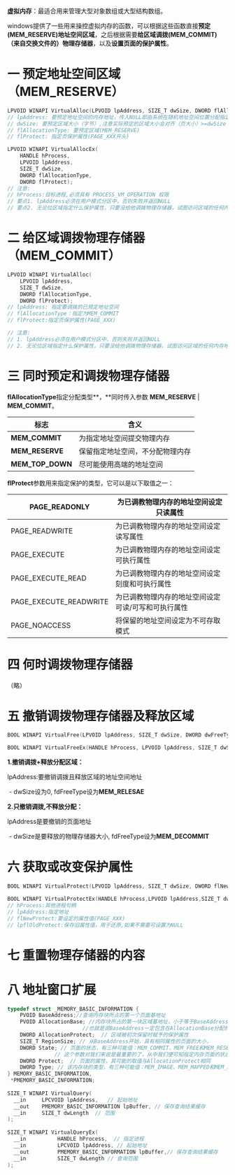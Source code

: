 **虚拟内存**：最适合用来管理大型对象数组或大型结构数组。

windows提供了一些用来操控虚拟内存的函数，可以根据这些函数直接**预定(MEM_RESERVE)地址空间区域**，之后根据需要**给区域调拨(MEM_COMMIT)（来自交换文件的）物理存储器**，以及**设置页面的保护属性**。

# 一 预定地址空间区域（MEM_RESERVE）


```c
LPVOID WINAPI VirtualAlloc(LPVOID lpAddress, SIZE_T dwSize, DWORD flAllocationType, DWORD flProtect);
// lpAddress: 要预定地址空间的内存地址，传入NULL即由系统在随机地址空间位置分配指定内存
// dwSize: 要预定区域大小（字节）,注意实际预定的区域大小会对齐（页大小）>=dwSize
// flAllocationType: 要预定区域(MEM_RESERVE)
// flProtect: 指定页保护属性(PAGE_XXX开头)

LPVOID WINAPI VirtualAllocEx(
	HANDLE hProcess, 
	LPVOID lpAddress,
    SIZE_T dwSize, 
    DWORD flAllocationType, 
    DWORD flProtect);
// 注意:
// hProcess:目标进程,必须具有 PROCESS_VM_OPERATION 权限
// 要点1. lpAddress必须在用户模式分区中，否则失败并返回NULL
// 要点2. 无论位区域指定什么保护属性，只要没给他调拨物理存储器，试图访问区域的任何内存地址都会访问违规
```

# 二 给区域调拨物理存储器（MEM_COMMIT）

```c
LPVOID WINAPI VirtualAlloc(
	LPVOID lpAddress, 
	SIZE_T dwSize, 
	DWORD flAllocationType,
	DWORD flProtect);
// lpAddress: 指定要调拨的已预定地址空间
// flAllocationType：指定为MEM_COMMIT
// flProtect:指定页保护属性(PAGE_XXX)

// 注意:
// 1. lpAddress必须在用户模式分区中，否则失败并返回NULL
// 2. 无论位区域指定什么保护属性，只要没给他调拨物理存储器，试图访问区域的任何内存地址都会访问违规
```

# 三 同时预定和调拨物理存储器

**flAllocationType**指定分配类型**，**同时传入参数 **MEM_RESERVE** | **MEM_COMMIT**。

| **标志**         | **含义**                         |
| ---------------- | -------------------------------- |
| **MEM_COMMIT**   | 为指定地址空间提交物理内存       |
| **MEM_RESERVE**  | 保留指定地址空间，不分配物理内存 |
| **MEM_TOP_DOWN** | 尽可能使用高端的地址空间         |

**flProtect**参数用来指定保护的类型，它可以是以下取值之一：

| PAGE_READONLY          | 为已调教物理内存的地址空间设定只读属性              |
| ---------------------- | --------------------------------------------------- |
| PAGE_READWRITE         | 为已调教物理内存的地址空间设定读写属性              |
| PAGE_EXECUTE           | 为已调教物理内存的地址空间设定可执行属性            |
| PAGE_EXECUTE_READ      | 为已调教物理内存的地址空间设定刻度和可执行属性      |
| PAGE_EXECUTE_READWRITE | 为已调教物理内存的地址空间设定可读/可写和可执行属性 |
| PAGE_NOACCESS          | 将保留的地址空间设定为不可存取模式                  |

# 四 何时调拨物理存储器
（略）

# 五 撤销调拨物理存储器及释放区域


```c
BOOL WINAPI VirtualFree(LPVOID lpAddress, SIZE_T dwSize, DWORD dwFreeType);

BOOL WINAPI VirtualFreeEx(HANDLE hProcess, LPVOID lpAddress, SIZE_T dwSize, DWORD dwFreeType);
```

**1.撤销调拨+释放分配区域：**

  lpAddress:要撤销调拨且释放区域的地址空间地址

​    \- dwSize设为0, fdFreeType设为**MEM_RELESAE**

**2.只撤销调拨,不释放分配：**

  lpAddress是要撤销的页面地址

​    \- dwSize是要释放的物理存储器大小, fdFreeType设为**MEM_DECOMMIT**

# 六 获取或改变保护属性

```c
BOOL WINAPI VirtualProtect(LPVOID lpAddress, SIZE_T dwSize, DWORD flNewProtect, __out PDWORD lpflOldProtect);

BOOL WINAPI VirtualProtectEx(HANDLE hProcess,LPVOID lpAddress,SIZE_T dwSize,DWORD flNewProtect,__out PDWORD lpflOldProtect);
// hProcess:其他进程句柄
// lpAddress:指定地址
// flNewProtect:要设定的属性值(PAGE_XXX)
// lpflOldProtect:保存旧属性值，用于还原,如果不需要可设置为NULL
```

# 七 重置物理存储器的内容

# 八 地址窗口扩展

```c
typedef struct _MEMORY_BASIC_INFORMATION {
    PVOID BaseAddress;//查询内存块所占的第一个页面基地址
    PVOID AllocationBase; //内存块所占的第一块区域基地址，小于等于BaseAddress，
                        //也就是说BaseAddress一定包含在AllocationBase分配的范围内
    DWORD AllocationProtect;  // 区域被初次保留时赋予的保护属性
    SIZE_T RegionSize; // 从BaseAddress开始，具有相同属性的页面的大小，
    DWORD State; // 页面的状态，有三种可能值：MEM_COMMIT、MEM_FREE和MEM_RESERVE，
               // 这个参数对我们来说是最重要的了，从中我们便可知指定内存页面的状态了
    DWORD Protect;  // 页面的属性，其可能的取值与AllocationProtect相同
    DWORD Type; // 该内存块的类型，有三种可能值：MEM_IMAGE、MEM_MAPPED和MEM_PRIVATE
} MEMORY_BASIC_INFORMATION, 
 *PMEMORY_BASIC_INFORMATION;
  
SIZE_T WINAPI VirtualQuery(
  __in     LPCVOID lpAddress,   // 起始地址
  __out    PMEMORY_BASIC_INFORMATION lpBuffer, // 保存查询结果缓存
  __in     SIZE_T dwLength  // 范围
);
  
SIZE_T WINAPI VirtualQueryEx(
  __in          HANDLE hProcess,  // 指定进程
  __in          LPCVOID lpAddress, // 起始地址
  __out         PMEMORY_BASIC_INFORMATION lpBuffer,// 保存查询结果缓存
  __in          SIZE_T dwLength // 查询范围
);
```